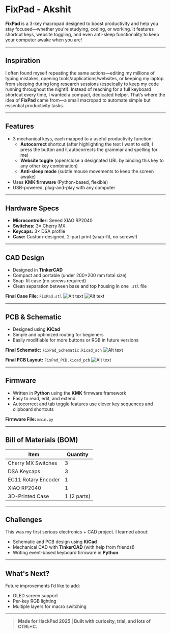 # FixPad - Akshit

**FixPad** is a 3-key macropad designed to boost productivity and help you stay focused—whether you're studying, coding, or working. It features shortcut keys, website toggling, and even anti-sleep functionality to keep your computer awake when you are!

---

## Inspiration

I often found myself repeating the same actions—editing my millions of typing mistakes, opening tools/applications/websites, or keeping my laptop from sleeping during long research sessions (espeically to keep my code running throughout the night!). Instead of reaching for a full keyboard shortcut every time, I wanted a compact, dedicated helper. That’s where the idea of **FixPad** came from—a small macropad to automate simple but essential productivity tasks. 

---

## Features

- 3 mechanical keys, each mapped to a useful productivity function:
  - **Autocorrect** shortcut (after highlighting the text I want to edit, I press the button and it autocorrects the grammar and spelling for me)
  - **Website toggle** (open/close a designated URL by binding this key to any other key combination)
  - **Anti-sleep mode** (subtle mouse movements to keep the screen awake)
- Uses **KMK firmware** (Python-based, flexible)
- USB-powered, plug-and-play with any computer

---

## Hardware Specs

- **Microcontroller:** Seeed XIAO RP2040  
- **Switches:** 3× Cherry MX  
- **Keycaps:** 3× DSA profile  
- **Case:** Custom-designed, 2-part print (snap-fit, no screws!)

---

## CAD Design

- Designed in **TinkerCAD**
- Compact and portable (under 200×200 mm total size)
- Snap-fit case (no screws required)
- Clean separation between base and top housing in one `.stl` file

**Final Case File:** `FixPad.stl`
![Alt text](https://hc-cdn.hel1.your-objectstorage.com/s/v3/78de14682c3709a7524ff2030e27d2c7ab67444e_case1.png)
![Alt text](https://hc-cdn.hel1.your-objectstorage.com/s/v3/ba3ae3aac205f08522297d190cd3744027b3b67e_case2.png)

---

## PCB & Schematic

- Designed using **KiCad**
- Simple and optimized routing for beginners
- Easily modifiable for more buttons or RGB in future versions

**Final Schematic:** `FixPad_Schematic.kicad_sch`
![Alt text](https://hc-cdn.hel1.your-objectstorage.com/s/v3/1272fe644b1aa734ab4d0d3803552320e7c9b321_schematic.png)

**Final PCB Layout:** `FixPad_PCB.kicad_pcb`
![Alt text](https://hc-cdn.hel1.your-objectstorage.com/s/v3/359cfbdff54a60db288da27a50660031333753c7_pcb.png)

---

## Firmware

- Written in **Python** using the **KMK** firmware framework
- Easy to read, edit, and extend
- Autocorrect and tab toggle features use clever key sequences and clipboard shortcuts

**Firmware File:** `main.py`

---

## Bill of Materials (BOM)

| Item                  | Quantity |
|-----------------------|----------|
| Cherry MX Switches    | 3        |
| DSA Keycaps           | 3        |
| EC11 Rotary Encoder   | 1        |
| XIAO RP2040           | 1        |
| 3D-Printed Case       | 1 (2 parts) |

---

## Challenges

This was my first serious electronics + CAD project. I learned about:
- Schematic and PCB design using **KiCad**
- Mechanical CAD with **TinkerCAD** (with help from friends!)
- Writing event-based keyboard firmware in **Python**

---

## What's Next?

Future improvements I’d like to add:
- OLED screen support  
- Per-key RGB lighting  
- Multiple layers for macro switching  

---

> **Made for HackPad 2025 | Built with curiosity, trial, and lots of CTRL+C.**
